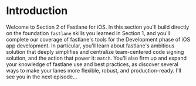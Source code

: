 # Introduction
Welcome to Section 2 of Fastlane for iOS.
In this section you'll build directly on the foundation `fastlane` skills you learned in Section 1, and you'll complete our coverage of fastlane's tools for the Development phase of iOS app development. In particular, you'll learn about fastlane's ambitious solution that deeply simplifies and centralize team-centered code signing solution, and the action that power it: `match`.
You'll also firm up and expand your knowledge of fastlane use and best practices, as discover several ways to make your lanes more flexible, robust, and production-ready.
I'll see you in the next episode…